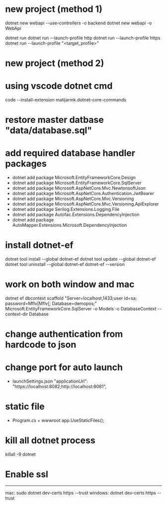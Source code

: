 # new project (method 1)

dotnet new webapi --use-controllers -o backend
dotnet new webapi -o WebApi

dotnet run
dotnet run --launch-profile http
dotnet run --launch-profile https
dotnet run --launch-profile "<target_profile>"

# new project (method 2)

# using vscode dotnet cmd

code --install-extension matijarmk.dotnet-core-commands

# restore master datbase "data/database.sql"

# add required database handler packages

- dotnet add package Microsoft.EntityFrameworkCore.Design
- dotnet add package Microsoft.EntityFrameworkCore.SqlServer
- dotnet add package Microsoft.AspNetCore.Mvc.NewtonsoftJson
- dotnet add package Microsoft.AspNetCore.Authentication.JwtBearer
- dotnet add package Microsoft.AspNetCore.Mvc.Versioning
- dotnet add package Microsoft.AspNetCore.Mvc.Versioning.ApiExplorer
- dotnet add package Serilog.Extensions.Logging.File
- dotnet add package Autofac.Extensions.DependencyInjection
- dotnet add package AutoMapper.Extensions.Microsoft.DependencyInjection

# install dotnet-ef

dotnet tool install --global dotnet-ef
dotnet tool update --global dotnet-ef
dotnet tool uninstall --global dotnet-ef
dotnet-ef --version

# work on both window and mac

dotnet ef dbcontext scaffold "Server=localhost,1433;user id=sa; password=Mflv[Mflv[; Database=demopos;" Microsoft.EntityFrameworkCore.SqlServer -o Models -c DatabaseContext --context-dir Database

# change authentication from hardcode to json

# change port for auto launch

- launchSettings.json
  "applicationUrl": "https://localhost:8082;http://localhost:8081",

# static file

- Program.cs + wwwroot
  app.UseStaticFiles();

# kill all dotnet process

killall -9 dotnet

# Enable ssl

---

mac: sudo dotnet dev-certs https --trust
windows: dotnet dev-certs https --trust
